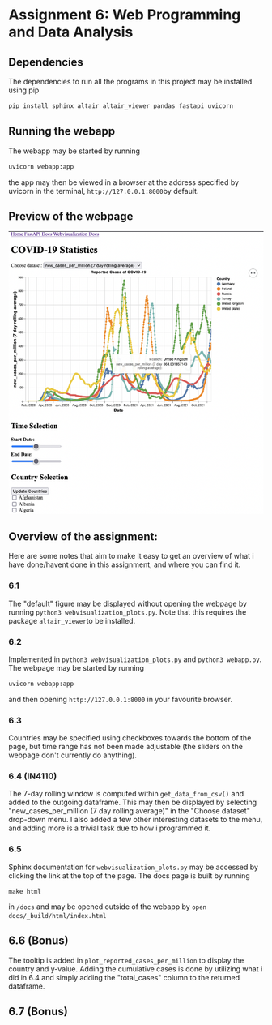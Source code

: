 # Assignment 6: Web Programming and Data Analysis
## Dependencies 
The dependencies to run all the programs in this project may be installed using pip 
```bash
pip install sphinx altair altair_viewer pandas fastapi uvicorn
```

## Running the webapp
The webapp may be started by running
```bash
uvicorn webapp:app
```
the app may then be viewed in a browser at the address specified by uvicorn in the terminal, `http://127.0.0.1:8000`by default.

## Preview of the webpage
![alt text](img/screenshot.png "Title")

## Overview of the assignment:
Here are some notes that aim to make it easy to get an overview of what i have done/havent done in this assignment, and where you can find it. 
### 6.1
The "default" figure may be displayed without opening the webpage by running `python3 webvisualization_plots.py`. Note that this requires the package `altair_viewer`to be installed.
### 6.2
Implemented in `python3 webvisualization_plots.py` and `python3 webapp.py`. The webpage may be started by running
```bash
uvicorn webapp:app
```
and then  opening `http://127.0.0.1:8000` in your favourite browser.
### 6.3
Countries may be specified using checkboxes towards the bottom of the page, but time range has not been made adjustable (the sliders on the webpage don't currently do anything).
### 6.4 (IN4110)
The 7-day rolling window is computed within ```get_data_from_csv()``` and added to the outgoing dataframe. This may then be displayed by selecting "new_cases_per_million (7 day rolling average)" in the "Choose dataset" drop-down menu. I also added a few other interesting datasets to the menu, and adding more is a trivial task due to how i programmed it.
### 6.5
Sphinx documentation for `webvisualization_plots.py` may be accessed by clicking the link at the top of the page. 
The docs page is built by running
```
make html
```
in `/docs` and may be opened outside of the webapp by `open docs/_build/html/index.html`
## 6.6 (Bonus)
The tooltip is added in `plot_reported_cases_per_million` to display the country and y-value. Adding the cumulative cases is done by utilizing what i did in 6.4 and simply adding the "total_cases" column to the returned dataframe.
## 6.7 (Bonus)